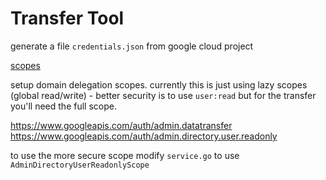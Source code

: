 # Transfer Tool

generate a file `credentials.json` from google cloud project

[scopes](https://developers.google.com/identity/protocols/oauth2/scopes)

setup domain delegation scopes. currently this is just using lazy scopes (global read/write) - better security is to use `user:read` but for the transfer you'll need the full scope.

https://www.googleapis.com/auth/admin.datatransfer
https://www.googleapis.com/auth/admin.directory.user.readonly

to use the more secure scope modify `service.go` to use `AdminDirectoryUserReadonlyScope`
